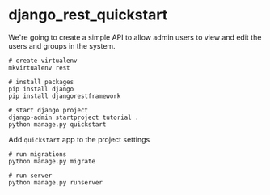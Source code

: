 # django_rest_quickstart
We're going to create a simple API to allow admin users to view and edit the users and groups in the system.

```
# create virtualenv
mkvirtualenv rest

# install packages
pip install django
pip install djangorestframework

# start django project
django-admin startproject tutorial .
python manage.py quickstart
```

Add ```quickstart``` app to the project settings

```
# run migrations
python manage.py migrate

# run server
python manage.py runserver
```
